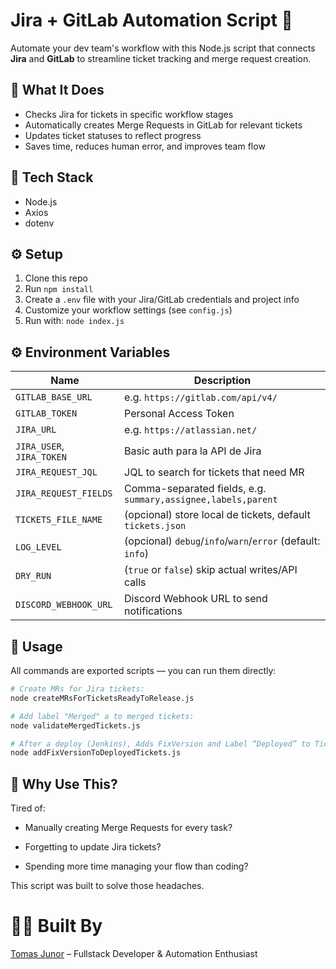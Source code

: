 # Jira + GitLab Automation Script 🚀

Automate your dev team's workflow with this Node.js script that connects **Jira** and **GitLab** to streamline ticket tracking and merge request creation.

## 🔧 What It Does
- Checks Jira for tickets in specific workflow stages
- Automatically creates Merge Requests in GitLab for relevant tickets
- Updates ticket statuses to reflect progress
- Saves time, reduces human error, and improves team flow

## 🧰 Tech Stack
- Node.js
- Axios
- dotenv

## ⚙️ Setup
1. Clone this repo
2. Run `npm install`
3. Create a `.env` file with your Jira/GitLab credentials and project info
4. Customize your workflow settings (see `config.js`)
5. Run with: `node index.js`

## ⚙️ Environment Variables

| Name                         | Description                                                        |
|------------------------------|--------------------------------------------------------------------|
| `GITLAB_BASE_URL`            | e.g. `https://gitlab.com/api/v4/`                                  |
| `GITLAB_TOKEN`               | Personal Access Token                                              |
| `JIRA_URL`                   | e.g. `https://atlassian.net/`                                      |
| `JIRA_USER`, `JIRA_TOKEN`    | Basic auth para la API de Jira                                     |
| `JIRA_REQUEST_JQL`           | JQL to search for tickets that need MR                             |
| `JIRA_REQUEST_FIELDS`        | Comma-separated fields, e.g. `summary,assignee,labels,parent`      |
| `TICKETS_FILE_NAME`          | (opcional) store local de tickets, default `tickets.json`          |
| `LOG_LEVEL`                  | (opcional) `debug`/`info`/`warn`/`error` (default: `info`)         |
| `DRY_RUN`                    | (`true` or `false`) skip actual writes/API calls                   |
| `DISCORD_WEBHOOK_URL`        | Discord Webhook URL to send notifications                          |

## 🧰 Usage

All commands are exported scripts — you can run them directly:

```bash
# Create MRs for Jira tickets:
node createMRsForTicketsReadyToRelease.js

# Add label "Merged" a to merged tickets:
node validateMergedTickets.js

# After a deploy (Jenkins), Adds FixVersion and Label “Deployed” to Tickets:
node addFixVersionToDeployedTickets.js
```


## 🤔 Why Use This?
Tired of:

- Manually creating Merge Requests for every task?

- Forgetting to update Jira tickets?

- Spending more time managing your flow than coding?

This script was built to solve those headaches.

# 👨‍💻 Built By
[Tomas Junor](https://github.com/TomasJunor) – Fullstack Developer & Automation Enthusiast

